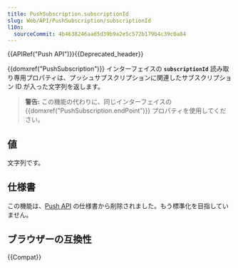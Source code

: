 ```yaml
---
title: PushSubscription.subscriptionId
slug: Web/API/PushSubscription/subscriptionId
l10n:
  sourceCommit: 4b4638246aad5d39b9a2e5c572b179b4c39c0a84
---
```


{{APIRef("Push API")}}{{Deprecated_header}}

{{domxref("PushSubscription")}} インターフェイスの **`subscriptionId`** 読み取り専用プロパティは、プッシュサブスクリプションに関連したサブスクリプション ID が入った文字列を返します。

> **警告:** この機能の代わりに、同じインターフェイスの {{domxref("PushSubscription.endPoint")}} プロパティを使用してください。

## 値

文字列です。

## 仕様書

この機能は、[Push API](https://w3c.github.io/push-api/#pushsubscription-interface) の仕様書から削除されました。もう標準化を目指していません。

## ブラウザーの互換性

{{Compat}}
